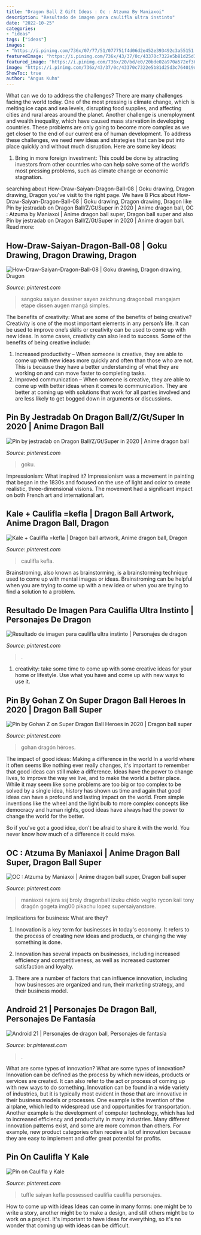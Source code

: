 ```yaml
---
title: "Dragon Ball Z Gift Ideas : Oc : Atzuma By Maniaxoi"
description: "Resultado de imagen para caulifla ultra instinto"
date: "2022-10-25"
categories:
- "ideas"
tags: ["ideas"]
images:
- "https://i.pinimg.com/736x/07/77/51/077751f4d06d2e452e393492c3a55151.jpg"
featuredImage: "https://i.pinimg.com/736x/43/37/0c/43370c7322e5b81d25d3c764019d5b77.jpg"
featured_image: "https://i.pinimg.com/736x/20/bd/e0/20bde02a970a572ef36016076a176069.jpg"
image: "https://i.pinimg.com/736x/43/37/0c/43370c7322e5b81d25d3c764019d5b77.jpg"
ShowToc: true
author: "Angus Kuhn"
---
```



What can we do to address the challenges?
There are many challenges facing the world today. One of the most pressing is climate change, which is melting ice caps and sea levels, disrupting food supplies, and affecting cities and rural areas around the planet. Another challenge is unemployment and wealth inequality, which have caused mass starvation in developing countries. 
These problems are only going to become more complex as we get closer to the end of our current era of human development. To address these challenges, we need new ideas and strategies that can be put into place quickly and without much disruption. Here are some key ideas: 

1) Bring in more foreign investment: This could be done by attracting investors from other countries who can help solve some of the world’s most pressing problems, such as climate change or economic stagnation.

	

		
searching about How-Draw-Saiyan-Dragon-Ball-08 | Goku drawing, Dragon drawing, Dragon you've visit to the right page. We have 8 Pics about How-Draw-Saiyan-Dragon-Ball-08 | Goku drawing, Dragon drawing, Dragon like Pin by jestradab on Dragon Ball/Z/Gt/Super in 2020 | Anime dragon ball, OC : Atzuma by Maniaxoi | Anime dragon ball super, Dragon ball super and also Pin by jestradab on Dragon Ball/Z/Gt/Super in 2020 | Anime dragon ball. Read more:
		
    
## How-Draw-Saiyan-Dragon-Ball-08 | Goku Drawing, Dragon Drawing, Dragon

<img loading=lazy src="https://i.pinimg.com/736x/dc/15/d6/dc15d6acbc03843537ecd2afd71b2086.jpg" onerror="this.onerror=null;this.src='https://tse4.mm.bing.net/th?id=OIP.7ecdtpnwmeRVmvCekLVUlgHaKA&amp;pid=15.1';" alt="How-Draw-Saiyan-Dragon-Ball-08 | Goku drawing, Dragon drawing, Dragon">

_Source: pinterest.com_

>sangoku saiyan dessiner sayen zeichnung dragonball mangajam etape dissen augen mangá simples. 

	

The benefits of creativity: What are some of the benefits of being creative?
Creativity is one of the most important elements in any person’s life. It can be used to improve one’s skills or creativity can be used to come up with new ideas. In some cases, creativity can also lead to success. Some of the benefits of being creative include: 
1. Increased productivity – When someone is creative, they are able to come up with new ideas more quickly and often than those who are not. This is because they have a better understanding of what they are working on and can move faster to completing tasks. 
2. Improved communication – When someone is creative, they are able to come up with better ideas when it comes to communication. They are better at coming up with solutions that work for all parties involved and are less likely to get bogged down in arguments or discussions. 

    
## Pin By Jestradab On Dragon Ball/Z/Gt/Super In 2020 | Anime Dragon Ball

<img loading=lazy src="https://i.pinimg.com/736x/20/bd/e0/20bde02a970a572ef36016076a176069.jpg" onerror="this.onerror=null;this.src='https://tse4.mm.bing.net/th?id=OIP.MKQFVyB4PpfXCy8RiisH3gHaNZ&amp;pid=15.1';" alt="Pin by jestradab on Dragon Ball/Z/Gt/Super in 2020 | Anime dragon ball">

_Source: pinterest.com_

>goku. 

	

Impressionism: What inspired it?
Impressionism was a movement in painting that began in the 1830s and focused on the use of light and color to create realistic, three-dimensional visions. The movement had a significant impact on both French art and international art.

    
## Kale + Caulifla =kefla | Dragon Ball Artwork, Anime Dragon Ball, Dragon

<img loading=lazy src="https://i.pinimg.com/736x/07/77/51/077751f4d06d2e452e393492c3a55151.jpg" onerror="this.onerror=null;this.src='https://tse1.mm.bing.net/th?id=OIP.WdzKpdkF7he3utbhx_OUNgHaLh&amp;pid=15.1';" alt="Kale + Caulifla =kefla | Dragon ball artwork, Anime dragon ball, Dragon">

_Source: pinterest.com_

>caulifla kefla. 

	

Brainstroming, also known as brainstorming, is a brainstorming technique used to come up with mental images or ideas. Brainstroming can be helpful when you are trying to come up with a new idea or when you are trying to find a solution to a problem.

    
## Resultado De Imagen Para Caulifla Ultra Instinto | Personajes De Dragon

<img loading=lazy src="https://i.pinimg.com/736x/4b/87/26/4b87267c1baee97cb4a6edaae5282da6.jpg" onerror="this.onerror=null;this.src='https://tse3.mm.bing.net/th?id=OIP.VhWFNEDjAm0TAi_lniI8PQHaNK&amp;pid=15.1';" alt="Resultado de imagen para caulifla ultra instinto | Personajes de dragon">

_Source: pinterest.com_

>. 

	

1. creativity: take some time to come up with some creative ideas for your home or lifestyle. Use what you have and come up with new ways to use it.

    
## Pin By Gohan Z On Super Dragon Ball Heroes In 2020 | Dragon Ball Super

<img loading=lazy src="https://i.pinimg.com/736x/56/3d/99/563d999efa544a39ba4c57248486c283.jpg" onerror="this.onerror=null;this.src='https://tse3.mm.bing.net/th?id=OIP.8RVDftFysa5cjg_2ITMQIgHaNK&amp;pid=15.1';" alt="Pin by Gohan Z on Super Dragon Ball Heroes in 2020 | Dragon ball super">

_Source: pinterest.com_

>gohan dragón héroes. 

	

The impact of good ideas: Making a difference in the world
In a world where it often seems like nothing ever really changes, it's important to remember that good ideas can still make a difference. Ideas have the power to change lives, to improve the way we live, and to make the world a better place.
While it may seem like some problems are too big or too complex to be solved by a single idea, history has shown us time and again that good ideas can have a profound and lasting impact on the world. From simple inventions like the wheel and the light bulb to more complex concepts like democracy and human rights, good ideas have always had the power to change the world for the better.

So if you've got a good idea, don't be afraid to share it with the world. You never know how much of a difference it could make.

    
## OC : Atzuma By Maniaxoi | Anime Dragon Ball Super, Dragon Ball Super

<img loading=lazy src="https://i.pinimg.com/736x/43/37/0c/43370c7322e5b81d25d3c764019d5b77.jpg" onerror="this.onerror=null;this.src='https://tse4.mm.bing.net/th?id=OIP.cPmwP4wnGxFzsaT85KTCVgHaKe&amp;pid=15.1';" alt="OC : Atzuma by Maniaxoi | Anime dragon ball super, Dragon ball super">

_Source: pinterest.com_

>maniaxoi najera ssj broly dragonball izuku chido vegito rycon kail tony dragón gogeta img00 pikachu lopez supersaiyanstore. 

	

Implications for business: What are they?
1. Innovation is a key term for businesses in today's economy. It refers to the process of creating new ideas and products, or changing the way something is done.
2. Innovation has several impacts on businesses, including increased efficiency and competitiveness, as well as increased customer satisfaction and loyalty.

3. There are a number of factors that can influence innovation, including how businesses are organized and run, their marketing strategy, and their business model.

    
## Android 21 | Personajes De Dragon Ball, Personajes De Fantasía

<img loading=lazy src="https://i.pinimg.com/736x/1a/96/29/1a9629c52b09324b8b96cac34749b2da.jpg" onerror="this.onerror=null;this.src='https://tse4.mm.bing.net/th?id=OIP.rNMo1eV4GEdnMLruvplrOwHaJ3&amp;pid=15.1';" alt="Android 21 | Personajes de dragon ball, Personajes de fantasía">

_Source: br.pinterest.com_

>. 

	

What are some types of innovation?
What are some types of innovation? Innovation can be defined as the process by which new ideas, products or services are created. It can also refer to the act or process of coming up with new ways to do something. 
Innovation can be found in a wide variety of industries, but it is typically most evident in those that are innovative in their business models or processes. One example is the invention of the airplane, which led to widespread use and opportunities for transportation. Another example is the development of computer technology, which has led to increased efficiency and productivity in many industries. 
Many different innovation patterns exist, and some are more common than others. For example, new product categories often receive a lot of innovation because they are easy to implement and offer great potential for profits.

    
## Pin On Caulifla Y Kale

<img loading=lazy src="https://i.pinimg.com/736x/fe/7e/e4/fe7ee49aac5c00ab81ade4dea3a5c7b4.jpg" onerror="this.onerror=null;this.src='https://tse1.mm.bing.net/th?id=OIP.GSmQRAToH8YlYDSaCgbRnAHaLa&amp;pid=15.1';" alt="Pin on Caulifla y Kale">

_Source: pinterest.com_

>tuffle saiyan kefla possessed caulifia caulifla personajes. 

	

How to come up with ideas
Ideas can come in many forms: one might be to write a story, another might be to make a design, and still others might be to work on a project. It's important to have ideas for everything, so it's no wonder that coming up with ideas can be difficult.


